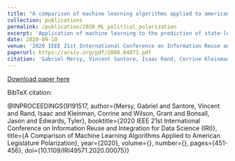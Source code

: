 ```yaml
---
title: "A comparison of machine learning algorithms applied to american legislature polarization"
collection: publications
permalink: /publication/2020_ML_political_polarization
excerpt: 'Application of machine learning to the prediction of state-level political polarization.'
date: 2020-09-10
venue: '2020 IEEE 21st International Conference on Information Reuse and Integration for Data Science (IRI)'
paperurl: https://arxiv.org/pdf/2008.04072.pdf
citation: 'Gabriel Mersy, Vincent Santore, Isaac Rand, Corrine Kleinman, Grant Wilson, Jason Bonsall, and Tyler Edwards. 2020. A Comparison of Machine Learning Algorithms Applied to American Legislature Polarization. In <i>Proceedings of the 2020 IEEE 21st International Conference on Information Reuse and Integration for Data Science (IRI)</i>, August 11 - Aug 13, 2020, virtual, 451-456. https://doi.org/10.1109/IRI49571.2020.00075'
---
```

[Download paper here](https://arxiv.org/pdf/2008.04072.pdf)

BibTeX citation:

@INPROCEEDINGS{9191517,  author={Mersy, Gabriel and Santore, Vincent and Rand, Isaac and Kleinman, Corrine and Wilson, Grant and Bonsall, Jason and Edwards, Tyler},  booktitle={2020 IEEE 21st International Conference on Information Reuse and Integration for Data Science (IRI)},   title={A Comparison of Machine Learning Algorithms Applied to American Legislature Polarization},   year={2020},  volume={},  number={},  pages={451-456},  doi={10.1109/IRI49571.2020.00075}}

